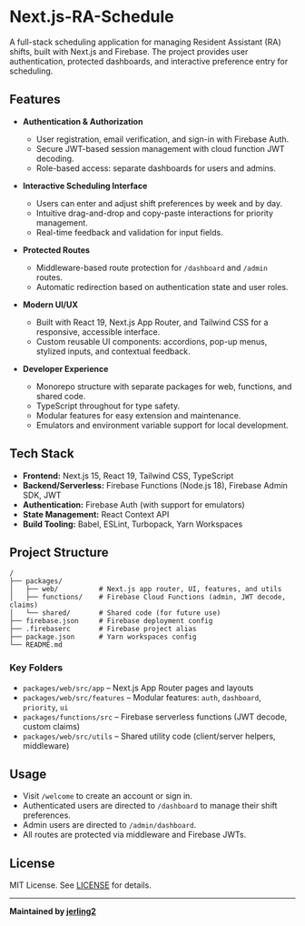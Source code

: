 # Next.js-RA-Schedule

A full-stack scheduling application for managing Resident Assistant (RA) shifts, built with Next.js and Firebase. The project provides user authentication, protected dashboards, and interactive preference entry for scheduling.

## Features

- **Authentication & Authorization**
  - User registration, email verification, and sign-in with Firebase Auth.
  - Secure JWT-based session management with cloud function JWT decoding.
  - Role-based access: separate dashboards for users and admins.

- **Interactive Scheduling Interface**
  - Users can enter and adjust shift preferences by week and by day.
  - Intuitive drag-and-drop and copy-paste interactions for priority management.
  - Real-time feedback and validation for input fields.

- **Protected Routes**
  - Middleware-based route protection for `/dashboard` and `/admin` routes.
  - Automatic redirection based on authentication state and user roles.

- **Modern UI/UX**
  - Built with React 19, Next.js App Router, and Tailwind CSS for a responsive, accessible interface.
  - Custom reusable UI components: accordions, pop-up menus, stylized inputs, and contextual feedback.

- **Developer Experience**
  - Monorepo structure with separate packages for web, functions, and shared code.
  - TypeScript throughout for type safety.
  - Modular features for easy extension and maintenance.
  - Emulators and environment variable support for local development.

## Tech Stack

- **Frontend:** Next.js 15, React 19, Tailwind CSS, TypeScript
- **Backend/Serverless:** Firebase Functions (Node.js 18), Firebase Admin SDK, JWT
- **Authentication:** Firebase Auth (with support for emulators)
- **State Management:** React Context API
- **Build Tooling:** Babel, ESLint, Turbopack, Yarn Workspaces

## Project Structure

```
/
├── packages/
│   ├── web/          # Next.js app router, UI, features, and utils
│   ├── functions/    # Firebase Cloud Functions (admin, JWT decode, claims)
│   └── shared/       # Shared code (for future use)
├── firebase.json     # Firebase deployment config
├── .firebaserc       # Firebase project alias
├── package.json      # Yarn workspaces config
└── README.md
```

### Key Folders

- `packages/web/src/app` – Next.js App Router pages and layouts
- `packages/web/src/features` – Modular features: `auth`, `dashboard`, `priority`, `ui`
- `packages/functions/src` – Firebase serverless functions (JWT decode, custom claims)
- `packages/web/src/utils` – Shared utility code (client/server helpers, middleware)

## Usage

- Visit `/welcome` to create an account or sign in.
- Authenticated users are directed to `/dashboard` to manage their shift preferences.
- Admin users are directed to `/admin/dashboard`.
- All routes are protected via middleware and Firebase JWTs.

## License

MIT License. See [LICENSE](../LICENSE) for details.

---

**Maintained by [jerling2](https://github.com/jerling2)**
